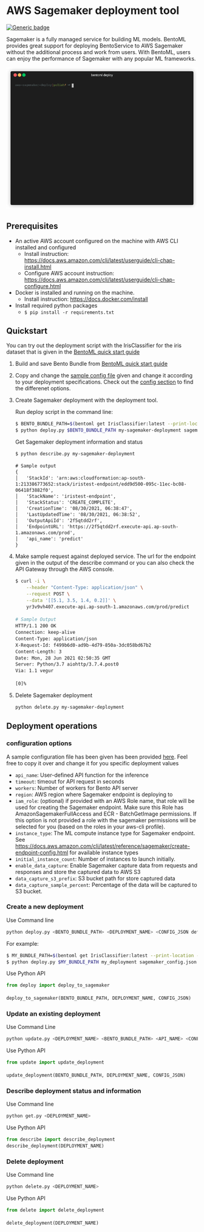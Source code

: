 # AWS Sagemaker deployment tool

[![Generic badge](https://img.shields.io/badge/Release-Alpha-<COLOR>.svg)](https://shields.io/)

Sagemaker is a fully managed service for building ML models. BentoML provides great support
for deploying BentoService to AWS Sagemaker without the additional process and work from users. With BentoML, users can enjoy the performance of Sagemaker with any popular ML frameworks.

<p align="center">
  <img src="demo.gif" alt="demo of aws-lambda-deploy tool"/>
</p>

## Prerequisites

- An active AWS account configured on the machine with AWS CLI installed and configured
    - Install instruction: https://docs.aws.amazon.com/cli/latest/userguide/cli-chap-install.html
    - Configure AWS account instruction: https://docs.aws.amazon.com/cli/latest/userguide/cli-chap-configure.html
- Docker is installed and running on the machine.
    - Install instruction: https://docs.docker.com/install
- Install required python packages
    - `$ pip install -r requirements.txt`


## Quickstart

You can try out the deployment script with the IrisClassifier for the iris dataset that is given in the [BentoML quick start guide](https://github.com/bentoml/BentoML/blob/master/guides/quick-start/bentoml-quick-start-guide.ipynb)

1. Build and save Bento Bundle from [BentoML quick start guide](https://github.com/bentoml/BentoML/blob/master/guides/quick-start/bentoml-quick-start-guide.ipynb)

2. Copy and change the [sample config file](sagemaker_config.json) given and change it according to your deployment specifications. Check out the [config section](#configuration-options) to find the differenet options.

3. Create Sagemaker deployment with the deployment tool. 
   
   Run deploy script in the command line:

    ```bash
    $ BENTO_BUNDLE_PATH=$(bentoml get IrisClassifier:latest --print-location -q)
    $ python deploy.py $BENTO_BUNDLE_PATH my-sagemaker-deployment sagemaker_config.json
    ```

    Get Sagemaker deployment information and status

    ```
    $ python describe.py my-sagemaker-deployment

    # Sample output
    {
    │   'StackId': 'arn:aws:cloudformation:ap-south-1:213386773652:stack/iristest-endpoint/edd9d500-095c-11ec-bc08-06418f3882f0',
    │   'StackName': 'iristest-endpoint',
    │   'StackStatus': 'CREATE_COMPLETE',
    │   'CreationTime': '08/30/2021, 06:38:47',
    │   'LastUpdatedTime': '08/30/2021, 06:38:52',
    │   'OutputApiId': '2f5qtdd2rf',
    │   'EndpointURL': 'https://2f5qtdd2rf.execute-api.ap-south-1.amazonaws.com/prod',
    │   'api_name': 'predict'
    }
    ```

4. Make sample request against deployed service. The url for the endpoint given in the output of the describe command or you can also check the API Gateway through the AWS console.

    ```bash
    $ curl -i \
        --header "Content-Type: application/json" \
        --request POST \
        --data '[[5.1, 3.5, 1.4, 0.2]]' \
        yr3v9vh407.execute-api.ap-south-1.amazonaws.com/prod/predict

    # Sample Output
    HTTP/1.1 200 OK
    Connection: keep-alive
    Content-Type: application/json
    X-Request-Id: f499b6d0-ad9b-4d79-850a-3dc058bd67b2
    Content-Length: 3
    Date: Mon, 28 Jun 2021 02:50:35 GMT
    Server: Python/3.7 aiohttp/3.7.4.post0
    Via: 1.1 vegur

    [0]%
    ```

5. Delete Sagemaker deployment

    ```bash
    python delete.py my-sagemaker-deployment
    ```

## Deployment operations

### configuration options

A sample configuration file has been given has been provided [here](sagemaker_config.json). Feel free to copy it over and change it for you specific deployment values

* `api_name`: User-defined API function for the inference
* `timeout`: timeout for API request in seconds
* `workers`: Number of workers for Bento API server
* `region`: AWS region where Sagemaker endpoint is deploying to
* `iam_role`: (optional) if provided with an AWS Role name, that role will be
used for creating the Sagemaker endpoint. Make sure this Role has
AmazonSagemakerFullAccess and ECR - BatchGetImage permissions. If this option is
not provided a role with the sagemaker permissions will be selected for you
(based on the roles in your aws-cli profile).
* `instance_type`: The ML compute instance type for Sagemaker endpoint. See https://docs.aws.amazon.com/cli/latest/reference/sagemaker/create-endpoint-config.html for available instance types
* `initial_instance_count`: Number of instances to launch initially.
* `enable_data_capture`: Enable Sagemaker capture data from requests and responses and store the captured data to AWS S3
* `data_capture_s3_prefix`: S3 bucket path for store captured data
* `data_capture_sample_percent`: Percentage of the data will be captured to S3 bucket.

### Create a new deployment

Use Command line

```bash
python deploy.py <BENTO_BUNDLE_PATH> <DEPLOYMENT_NAME> <CONFIG_JSON default is ./sagemaker_config.json>
```

For example:

```bash
$ MY_BUNDLE_PATH=$(bentoml get IrisClassifier:latest --print-location -q)
$ python deploy.py $MY_BUNDLE_PATH my_deployment sagemaker_config.json
```

Use Python API

```python
from deploy import deploy_to_sagemaker

deploy_to_sagemaker(BENTO_BUNDLE_PATH, DEPLOYMENT_NAME, CONFIG_JSON)
```

### Update an existing deployment

Use Command Line
```bash
python update.py <DEPLOYMENT_NAME> <BENTO_BUNDLE_PATH> <API_NAME> <CONFIG_JSON default is sagemaker_config.json>
```


Use Python API

```python
from update import update_deployment

update_deployment(BENTO_BUNDLE_PATH, DEPLOYMENT_NAME, CONFIG_JSON)
```

### Describe deployment status and information

Use Command line

```bash
python get.py <DEPLOYMENT_NAME>
```


Use Python API

```python
from describe import describe_deployment
describe_deployment(DEPLOYMENT_NAME)
```

### Delete deployment

Use Command line

```bash
python delete.py <DEPLOYMENT_NAME>
```

Use Python API

```python
from delete import delete_deployment

delete_deployment(DEPLOYMENT_NAME)
```
